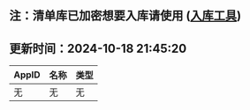 ## 注：清单库已加密想要入库请使用 ([入库工具](https://github.com/BlankTMing/ManifestAutoUpdate/releases))

## 更新时间：2024-10-18 21:45:20
| AppID | 名称 | 类型  |
| :-------------------- | :----------------------------- | :----------- |
| 无 | 无 | 无 |
